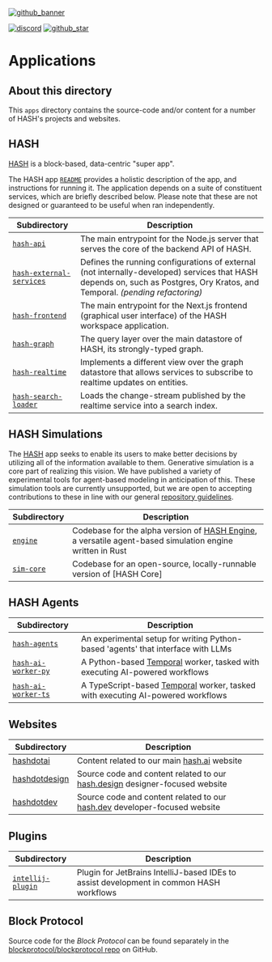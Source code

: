 [blockprotocol/blockprotocol repo]: https://github.com/blockprotocol/blockprotocol
[repository guidelines]: https://github.com/hashintel/hash/blob/main/.github/CONTRIBUTING.md
[discord]: https://hash.ai/discord?utm_medium=organic&utm_source=github_readme_hash-repo_apps
[github_banner]: https://hash.dev/?utm_medium=organic&utm_source=github_readme_hash-repo_apps
[github_star]: https://github.com/hashintel/hash/tree/main/apps#
[hash]: https://hash.ai/platform/hash?utm_medium=organic&utm_source=github_readme_hash-repo_apps
[hash engine]: https://hash.ai/platform/engine?utm_medium=organic&utm_source=github_readme_hash-repo_apps
[hash.ai]: https://hash.ai/?utm_medium=organic&utm_source=github_readme_hash-repo_apps
[hash.design]: https://hash.design/?utm_medium=organic&utm_source=github_readme_hash-repo_apps
[hash.dev]: https://hash.dev/?utm_medium=organic&utm_source=github_readme_hash-repo_apps

[![github_banner](https://hash.ai/cdn-cgi/imagedelivery/EipKtqu98OotgfhvKf6Eew/01e2b813-d046-4b70-cc4e-eb2f1ead6900/github)][github_banner]

[![discord](https://img.shields.io/discord/840573247803097118)][discord] [![github_star](https://img.shields.io/github/stars/hashintel/hash?label=Star%20on%20GitHub&style=social)][github_star]

# Applications

## About this directory

This `apps` directory contains the source-code and/or content for a number of HASH's projects and websites.

## HASH

[HASH] is a block-based, data-centric "super app".

The HASH app [`README`](hash/README.md) provides a holistic description of the app, and instructions for running it. The application depends on a suite of constituent services, which are briefly described below. Please note that these are not designed or guaranteed to be useful when ran independently.

| Subdirectory             | Description                                                                                                                                                                  |
| ------------------------ | ---------------------------------------------------------------------------------------------------------------------------------------------------------------------------- |
| [`hash-api`](hash-api)                             | The main entrypoint for the Node.js server that serves the core of the backend API of HASH.                                                                                  |
| [`hash-external-services`](hash-external-services) | Defines the running configurations of external (not internally-developed) services that HASH depends on, such as Postgres, Ory Kratos, and Temporal. _(pending refactoring)_ |
| [`hash-frontend`](hash-frontend)                   | The main entrypoint for the Next.js frontend (graphical user interface) of the HASH workspace application.                                                                   |
| [`hash-graph`](hash-graph)                         | The query layer over the main datastore of HASH, its strongly-typed graph.                                                                                                   |
| [`hash-realtime`](hash-realtime)                   | Implements a different view over the graph datastore that allows services to subscribe to realtime updates on entities.                                                      |
| [`hash-search-loader`](hash-search-loader)         | Loads the change-stream published by the realtime service into a search index.                                                                                               |

## HASH Simulations

The [HASH] app seeks to enable its users to make better decisions by utilizing all of the information available to them. Generative simulation is a core part of realizing this vision. We have published a variety of experimental tools for agent-based modeling in anticipation of this. These simulation tools are currently unsupported, but we are open to accepting contributions to these in line with our general [repository guidelines].

| Subdirectory                             | Description                                                                                                |
| ---------------------------------------- | ---------------------------------------------------------------------------------------------------------- |
| [`engine`](engine)                   | Codebase for the alpha version of [HASH Engine], a versatile agent-based simulation engine written in Rust |
| [`sim-core`](sim-core)                       | Codebase for an open-source, locally-runnable version of [HASH Core] |

## HASH Agents

| Subdirectory                             | Description                                                                                                |
| ---------------------------------------- | ---------------------------------------------------------------------------------------------------------- |
| [`hash-agents`](hash-agents)             | An experimental setup for writing Python-based 'agents' that interface with LLMs                           |
| [`hash-ai-worker-py`](hash-ai-worker-py) | A Python-based [Temporal](temporal.io) worker, tasked with executing AI-powered workflows                  |
| [`hash-ai-worker-ts`](hash-ai-worker-ts) | A TypeScript-based [Temporal](temporal.io) worker, tasked with executing AI-powered workflows              |

## Websites

| Subdirectory                   | Description                                                                   |
| ------------------------------ | ----------------------------------------------------------------------------- |
| [hashdotai](hashdotai)         | Content related to our main [hash.ai] website                                 |
| [hashdotdesign](hashdotdesign) | Source code and content related to our [hash.design] designer-focused website |
| [hashdotdev](hashdotdev)       | Source code and content related to our [hash.dev] developer-focused website   |

## Plugins

| Subdirectory                             | Description                                                                                                |
| ---------------------------------------- | ---------------------------------------------------------------------------------------------------------- |
| [`intellij-plugin`](intellij-plugin)     | Plugin for JetBrains IntelliJ-based IDEs to assist development in common HASH workflows                    |

## Block Protocol

Source code for the _Block Protocol_ can be found separately in the [blockprotocol/blockprotocol repo] on GitHub.
